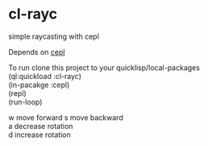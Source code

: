 # cl-rayc
simple raycasting with cepl


Depends on [cepl](https://github.com/cbaggers/cepl)

To run clone this project to your quicklisp/local-packages   
(ql:quickload :cl-rayc)   
(in-pacakge :cepl)   
(repl)   
(run-loop)   


w move forward
s move backward   
a decrease rotation   
d increase rotation
